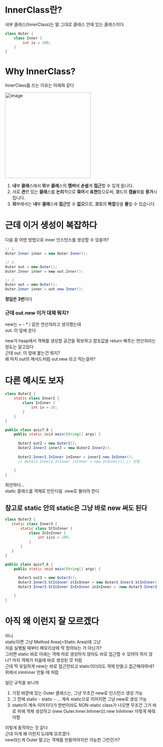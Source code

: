 # InnerClass란? 
내부 클래스(InnerClass)는 말 그대로 클래스 안에 있는 클래스이다.  

```java
class Outer {
    class Inner {
        int iv = 100;
    }
}
```

# Why InnerClass?  
InnerClass를 쓰는 이유는 아래와 같다  

<img width="282" alt="image" src="https://user-images.githubusercontent.com/101965836/170825234-bf2c9bd2-dddf-4940-b920-f2d3700df688.png">  

1. **내**부 **클래**스에서 **외**부 **클래**스의 **멤버**에 **손쉽**게 **접근**할 수 있게 됩니다.  
2. 서로 **관**련 있는 **클래**스를 **논리**적으로 **묶어**서 **표현**함으로써, **코**드의 **캡슐**화를 **증가**시킵니다.  
3. **외**부에서는 **내**부 **클래**스에 **접근**할 수 **없으**므로, **코드**의 **복잡**성을 **줄**일 수 있습니다.  
  
  
# 근데 이거 생성이 복잡하다
다음 중 어떤 방법으로 inner 인스턴스를 생성할 수 있을까?  
```java
// 1.
Outer.Inner inner = new Outer.Inner();

// 2. 
Outer out = new Outer();
Outer.Inner inner = new out.Inner();

// 3.
Outer out = new Outer();
Outer.Inner inner = out.new Inner();
```

**정답은 3번**이다  
  
### 근데 out.new 이거 대체 뭐지?  
new는 + - * / 같은 연산자라고 생각했는데  
out. 이 앞에 온다   
  
new가 heap에서 객체를 생성할 공간을 확보하고 참조값을 return 해주는 연산자라는 정도는 알고있다   
근데 out. 이 앞에 붙는건 뭐지?  
왜 마치 out의 메서드처럼 out.new 라고 적는걸까?   
   
  
# 다른 예시도 보자
```java
class Outer2 {
    static class Inner2 {
        class InInner {
            int iv = 10;
        }
    }
}

public class quiz7_6 {
    public static void main(String[] args) {
    
      Outer2 out2 = new Outer2();
      Outer2.Inner2 inner2 = new Outer2.Inner2();
      
      Outer2.Inner2.InInner inInner = inner2.new InInner();
      // Outer2.Inner2.InInner inInner = new InInner(); // 안됨
      
    }
}
```
희안하다...  
static 클래스를 객체로 만든다음 .new로 불러야 한다  
  
  
## 참고로 static 안의 static은 그냥 바로 new 써도 된다  
```java
class Outer3 {
   static class Inner3 {
       static class StInInner {
           class InInInner {
               int iiiv = 100;
           }
       } 
   }
}

public class quiz7_6 {
    public static void main(String[] args) {
      
      Outer3 out3 = new Outer3();
      Outer3.Inner3.StInInner stInInner = new Outer3.Inner3.StInInner();
      Outer3.Inner3.StInInner.InInInner inInInner = (new Outer3.Inner3.StInInner()).new InInInner();

    }
}
```
  
  
# 아직 왜 이런지 잘 모르겠다
아니    
static이면 그냥 Method Area(=Static Area)에 그냥    
처음 실행될 때부터 메모리상에 딱 정의되는 거 아닌가?    
그러면 static 바로 아래는 객체 따로 생성하지 않아도 바로 접근할 수 있어야 하지 않나? 마치 객체가 처음에 바로 생성된 것 처럼  
근데 딱 유일하게 new는 바로 접근안되고 static이더라도 객체 만들고 접근해야하네?  
위에서 inInInner 만들 때 처럼  
  
일단 규칙을 보니까   
1. 가장 바깥에 있는 Outer 클래스는, 그냥 무조건 new로 인스턴스 생성 가능    
2. 그 안에 static - static - ... 계속 static으로 이어지면 그냥 new로 생성 가능    
3. static이 계속 이어지다가 한번이라도 NON-static class가 나오면 무조건 그거 바로 위에 객체 생성하고 (new Outer.Inner.InInner()).new InInInner 이렇게 해줘야함  
    
이렇게 동작하는 것 같다  
근데 이게 왜 이런지 도대체 모르겠다  
new라는게 Outer 말고는 객체를 만들어야지만 가능한 그런건가?   
  


